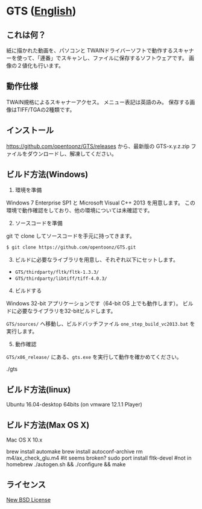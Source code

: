 ﻿# GTS  ([English](./README.md))

## これは何？

紙に描かれた動画を、パソコンと TWAINドライバーソフトで動作するスキャナーを使って、「連番」でスキャンし、ファイルに保存するソフトウェアです。
画像の２値化も行います。

## 動作仕様

TWAIN規格によるスキャナーアクセス。
メニュー表記は英語のみ。
保存する画像はTIFF/TGAの2種類です。

## インストール

https://github.com/opentoonz/GTS/releases から、最新版の GTS-x.y.z.zip ファイルをダウンロードし、解凍してください。

## ビルド方法(Windows)

1. 環境を準備

  Windows 7 Enterprise SP1 と Microsoft Visual C++ 2013 を用意します。
  この環境で動作確認をしており、他の環境については未確認です。


2. ソースコードを準備

  git で clone してソースコードを手元に持ってきます。
  
  ```sh
  $ git clone https://github.com/opentoonz/GTS.git
  ```

3. ビルドに必要なライブラリを用意し、それぞれ以下にセットします。

  - `GTS/thirdparty/fltk/fltk-1.3.3/`
  - `GTS/thirdparty/libtiff/tiff-4.0.3/`

4. ビルドする

  Windows 32-bit アプリケーションです（64-bit OS 上でも動作します）。
  ビルドに必要なライブラリを32-bitビルドします。

  `GTS/sources/` へ移動し、ビルドバッチファイル `one_step_build_vc2013.bat` を実行します。


5. 動作確認

  `GTS/x86_release/` にある、`gts.exe` を実行して動作を確かめてください。

./gts

## ビルド方法(linux)
  Ubuntu 16.04-desktop 64bits (on vmware 12.1.1 Player)

## ビルド方法(Max OS X)
  Mac OS X 10.x

brew install automake
brew install autoconf-archive
rm m4/ax_check_glu.m4 #it seems broken?
sudo port install fltk-devel #not in homebrew
./autogen.sh && ./configure && make

## ライセンス

[New BSD License](https://github.com/opentoonz/GTS/blob/master/LICENSE.txt)
